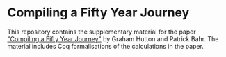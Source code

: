 # Compiling a Fifty Year Journey

This repository contains the supplementary material for the paper
["Compiling a Fifty Year Journey"](docs/paper.pdf)
by Graham Hutton and Patrick Bahr.  The material includes Coq
formalisations of the calculations in the paper.
